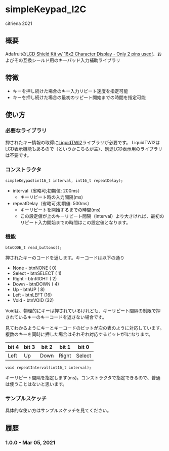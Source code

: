 # simpleKeypad_I2C

citriena 2021

## 概要

Adafruitの[LCD Shield Kit w/ 16x2 Character Display - Only 2 pins used!](https://www.adafruit.com/product/772)、およびその互換シールド用のキーパッド入力補助ライブラリ

## 特徴

 * キーを押し続けた場合のキー入力リピート速度を指定可能
 * キーを押し続けた場合の最初のリピート開始までの時間を指定可能

## 使い方
### 必要なライブラリ
押されたキー情報の取得に[LiquidTWI2](https://github.com/lincomatic/LiquidTWI2)ライブラリが必要です。
LiquidTWI2はLCD表示機能もあるので（というかこちらが主）、別途LCD表示用のライブラリは不要です。

### コンストラクタ
````
simpleKeypad(int16_t interval, int16_t repeatDelay);
````
* interval（省略可;初期値: 200ms）
  * キーリピート時の入力間隔(ms)
* repeatDelay（省略可;初期値: 500ms）
  * キーリピートを開始するまでの時間(ms)
  * この設定値が上のキーリピート間隔（interval）より大きければ、最初のリピート入力開始までの時間はこの設定値となります。

### 機能
````
btnCODE_t read_buttons();
````
押されたキーのコードを返します。キーコードは以下の通り

 * None   - btnNONE   ( 0)
 * Select - btnSELECT ( 1)
 * Right  - btnRIGHT  ( 2)
 * Down   - btnDOWN   ( 4)
 * Up     - btnUP     ( 8)
 * Left   - btnLEFT   (16)
 * Void   - btnVOID   (32)

Voidは、物理的にキーは押されているけれども、キーリピート間隔の制限で押されているキーのキーコードを返さない場合です。

見てわかるようにキーとキーコードのビットが次の表のように対応しています。複数のキーを同時に押した場合はそれぞれ対応するビットが1になります。

|bit 4|bit 3|bit 2|bit 1|bit 0 |
|-----| ----|---- |-----|----- |
|Left |  Up |Down |Right|Select|

````
void repeatInterval(int16_t interval);
````
キーリピート間隔を指定します(ms)。コンストラクタで指定できるので、普通は使うことはないと思います。

### サンプルスケッチ
具体的な使い方はサンプルスケッチを見てください。

## 履歴

### 1.0.0 - Mar  05, 2021
